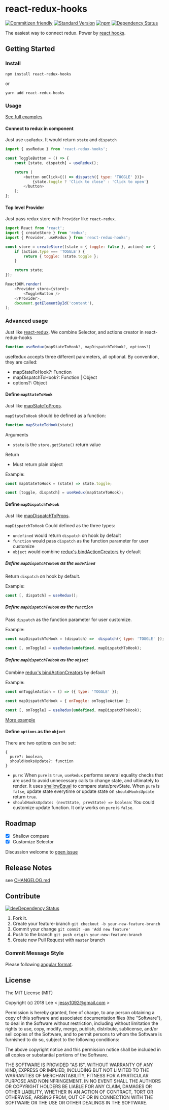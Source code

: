 react-redux-hooks
=====

[![Commitizen friendly][commitizen-image]][commitizen-image] [![Standard Version][standard-version-image]][standard-version-url] [![npm][npm-image]][npm-url] [![Dependency Status][david-dm-image]][david-dm-url]

The easiest way to connect redux. Power by [react hooks](https://reactjs.org/docs/hooks-intro.html).

## Getting Started

### Install

```
npm install react-redux-hooks
```

or

```
yarn add react-redux-hooks
```

### Usage

[See full examples](https://github.com/jessy1092/react-redux-hooks/tree/master/storybook/examples)

#### Connect to redux in component

Just use `useRedux`. It would return `state` and `dispatch`

```javascript
import { useRedux } from 'react-redux-hooks';

const ToggleButton = () => {
	const [state, dispatch] = useRedux();

	return (
		<button onClick={() => dispatch({ type: 'TOGGLE' })}>
			{state.toggle ? 'Click to close' : 'Click to open'}
		</button>
	);
};
```

#### Top level Provider

Just pass redux store with `Provider` like `react-redux`.

```javascript
import React from 'react';
import { createStore } from 'redux';
import { Provider, useRedux } from 'react-redux-hooks';

const store = createStore((state = { toggle: false }, action) => {
	if (action.type === 'TOGGLE') {
		return { toggle: !state.toggle };
	}

	return state;
});

ReactDOM.render(
	<Provider store={store}>
		<ToggleButton />
	</Provider>,
	document.getElementById('content'),
);

```

### Advanced usage

Just like [react-redux](https://react-redux.js.org). We combine Selector, and actions creator in react-redux-hooks


```javascript
function useRedux(mapStateToHook?, mapDispatchToHook?, options?)
```

useRedux accepts three different parameters, all optional. By convention, they are called:

- mapStateToHook?: Function
- mapDispatchToHook?: Function | Object
- options?: Object


#### Define `mapStateToHook`

Just like [mapStateToProps](https://react-redux.js.org/using-react-redux/connect-mapstate).

`mapStateToHook` should be defined as a function:

```javascript
function mapStateToHook(state)
```

Arguments
- `state` is the `store.getState()` return value

Return
- Must return plain object

Example:

```javascript
const mapStateToHook = (state) => state.toggle;

const [toggle, dispatch] = useRedux(mapStateToHook);
```

#### Define `mapDispatchToHook`

Just like [mapDispatchToProps](https://react-redux.js.org/using-react-redux/connect-mapdispatch).

`mapDispatchToHook` Could defined as the three types:
- `undefined` would return `dispatch` on hook by default
- `function` would pass `dispatch` as the function parameter for user customize
- `object` would combine [redux's bindActionCreators](https://redux.js.org/api/bindactioncreators) by default

##### Define `mapDispatchToHook` as the `undefined`

Return `dispatch` on hook by default.

Example:
```javascript
const [, dispatch] = useRedux();
```

##### Define `mapDispatchToHook` as the `function`

Pass `dispatch` as the function parameter for user customize.

Example:
```javascript
const mapDispatchToHook = (dispatch) =>  dispatch({ type: 'TOGGLE' });

const [, onToggle] = useRedux(undefined, mapDispatchToHook);
```

##### Define `mapDispatchToHook` as the `object`

Combine [redux's bindActionCreators](https://redux.js.org/api/bindactioncreators) by default

Example:
```javascript
const onToggleAction = () => ({ type: 'TOGGLE' });

const mapDispatchToHook = { onToggle: onToggleAction };

const [, onToggle] = useRedux(undefined, mapDispatchToHook);
```

[More example](https://github.com/jessy1092/react-redux-hooks/blob/master/storybook/examples/TodoList/containers/AddTodo.js)


#### Define `options` as the `object`

There are two options can be set:

```
{
  pure?: boolean,
  shouldHooksUpdate?: function
}
```

- `pure`: When `pure` is `true`, `useRedux` performs several equality checks that are used to avoid unnecessary calls to change state, and ultimately to render. It uses [shallowEqual](https://github.com/jessy1092/react-redux-hooks/blob/master/src/shallowEqual.js) to compare state/prevState. When `pure` is `false`, update state everytime or update state on `shouldHooksUpdate` return `true`.
- `shouldHooksUpdate: (nextState, prevState) => boolean`: You could customize update function. It only works on `pure` is `false`.

## Roadmap

- [x] Shallow compare
- [x] Customize Selector

Discussion welcome to [open issue](https://github.com/jessy1092/react-redux-hooks/issues)


## Release Notes

see [CHANGELOG.md](https://github.com/jessy1092/react-redux-hooks/blob/master/CHANGELOG.md)


## Contribute
[![devDependency Status][david-dm-dev-image]][david-dm-dev-url]

1. Fork it.
2. Create your feature-branch `git checkout -b your-new-feature-branch`
3. Commit your change `git commit -am 'Add new feature'`
4. Push to the branch `git push origin your-new-feature-branch`
5. Create new Pull Request with `master` branch

### Commit Message Style

Please following [angular format](https://github.com/ajoslin/conventional-changelog/blob/master/conventions/angular.md).

## License

The MIT License (MIT)

Copyright (c) 2018 Lee  < jessy1092@gmail.com >

Permission is hereby granted, free of charge, to any person obtaining a copy of
this software and associated documentation files (the "Software"), to deal in
the Software without restriction, including without limitation the rights to
use, copy, modify, merge, publish, distribute, sublicense, and/or sell copies of
the Software, and to permit persons to whom the Software is furnished to do so,
subject to the following conditions:

The above copyright notice and this permission notice shall be included in all
copies or substantial portions of the Software.

THE SOFTWARE IS PROVIDED "AS IS", WITHOUT WARRANTY OF ANY KIND, EXPRESS OR
IMPLIED, INCLUDING BUT NOT LIMITED TO THE WARRANTIES OF MERCHANTABILITY, FITNESS
FOR A PARTICULAR PURPOSE AND NONINFRINGEMENT. IN NO EVENT SHALL THE AUTHORS OR
COPYRIGHT HOLDERS BE LIABLE FOR ANY CLAIM, DAMAGES OR OTHER LIABILITY, WHETHER
IN AN ACTION OF CONTRACT, TORT OR OTHERWISE, ARISING FROM, OUT OF OR IN
CONNECTION WITH THE SOFTWARE OR THE USE OR OTHER DEALINGS IN THE SOFTWARE.

[commitizen-image]: https://img.shields.io/badge/commitizen-friendly-brightgreen.svg?style=flat-square
[commitizen-url]: http://commitizen.github.io/cz-cli/

[standard-version-image]: https://img.shields.io/badge/release-standard%20version-brightgreen.svg?style=flat-square
[standard-version-url]: https://github.com/conventional-changelog/standard-version

[npm-image]: https://img.shields.io/npm/v/react-redux-hooks.svg?style=flat-square
[npm-url]: https://www.npmjs.com/package/react-redux-hooks

[david-dm-image]: https://david-dm.org/jessy1092/react-redux-hooks.svg?style=flat-square
[david-dm-url]: https://david-dm.org/jessy1092/react-redux-hooks

[david-dm-dev-image]: https://david-dm.org/jessy1092/react-redux-hooks/dev-status.svg?style=flat-square
[david-dm-dev-url]: https://david-dm.org/jessy1092/react-redux-hooks#info=devDependencies
